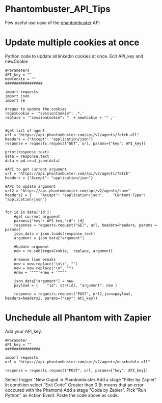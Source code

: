 # Phantombuster_API_Tips
Few useful use case of the [phantombuster](https://phantombuster.com?deal=fabian15) API

# Update multiple cookies at once
Python code to update all linkedin cookies at once. Edit API_key and newCookie
```
#Parameters
API_key = ""
newCookie = ""
#################

import requests
import json
import re

#regex to update the cookies
regexCookie = '"sessionCookie": .*,'
replace = '"sessionCookie": "' + newCookie + '" ,'


#get list of agent
url = "https://api.phantombuster.com/api/v2/agents/fetch-all"
headers = {"Accept": "application/json"}
response = requests.request("GET", url, params={"key": API_key})

print(response.text)
data = response.text
data = pd.read_json(data)

#API to get current argument
url = "https://api.phantombuster.com/api/v2/agents/fetch"
headers = {"Accept": "application/json"}

#API to update argument
url2 = "https://api.phantombuster.com/api/v2/agents/save"
headers2 = {    "Accept": "application/json",    "Content-Type": "application/json"}


for id in data['id']:
    #get current argument
    params={"key": API_key,"id": id}
    response = requests.request("GET", url, headers=headers, params = params)
    json_data = json.loads(response.text)
    argument = json_data["argument"]
    
    #Update argument
    new = re.sub(regexCookie,  replace, argument)
    
    #remove line breaks
    new = new.replace("\n\t", "")
    new = new.replace("\n", "")
    #new = '"""'+new + '"""'
    
    json_data["argument"] = new
    payload = {    "id": str(id), "argument": new }
    
    response = requests.request("POST", url2,json=payload, headers=headers2, params={"key": API_key})

```

# Unchedule all Phantom with Zapier
Add your API_key.
```
#Parameter
API_key = ""
################

import requests
url = "https://api.phantombuster.com/api/v2/agents/unschedule-all"

response = requests.request("POST", url, params={"key": API_key})
```
Select trigger "New Ouput in Phantombuster
Add a stage "Filter by Zapier". In condition select "Exit Code" Greater than 0 (It means that an error ooccured with the Phantom)
Add a stage "Code by Zapier". Pick "Run Python" as Action Event. Paste the code above as code.

